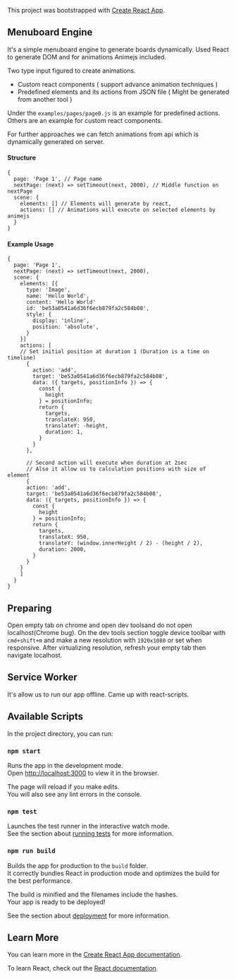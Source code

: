 This project was bootstrapped with [Create React App](https://github.com/facebook/create-react-app).

## Menuboard Engine
It's a simple menuboard engine to generate boards dynamically. Used React to generate DOM and for animations Animejs included.

Two type input figured to create animations.
 - Custom react components ( support advance animation techniques )
 - Predefined elements and its actions from JSON file ( Might be generated from another tool )

Under the `examples/pages/page0.js` is an example for predefined actions. Others are an example for custom react components.

For further approaches we can fetch animations from api which is dynamically generated on server.

#### Structure
```
{
  page: 'Page 1', // Page name
  nextPage: (next) => setTimeout(next, 2000), // Middle function on nextPage
  scene: {
    elements: [] // Elements will generate by react,
    actions: [] // Animations will execute on selected elements by animejs
  } 
}
```

#### Example Usage
```
{
  page: 'Page 1',
  nextPage: (next) => setTimeout(next, 2000), 
  scene: {
    elements: [{
      type: 'Image',
      name: 'Hello World',
      content: 'Hello World'
      id: 'be53a0541a6d36f6ecb879fa2c584b08',
      style: {
        display: 'inline',
        position: 'absolute',
      }
    }]
    actions: [
    // Set initial position at duration 1 (Duration is a time on timeline) 
      {
        action: 'add',
        target: 'be53a0541a6d36f6ecb879fa2c584b08',
        data: ({ targets, positionInfo }) => {
          const {
            height
          } = positionInfo;
          return {
            targets,
            translateX: 950,
            translateY: -height,
            duration: 1,
          }
        }
      },

      // Second action will execute when duration at 2sec
      // Also it allow us to calculation positions with size of element
      {
      action: 'add',
      target: 'be53a0541a6d36f6ecb879fa2c584b08',
      data: ({ targets, positionInfo }) => {
        const {
          height
        } = positionInfo;
        return {
          targets,
          translateX: 950,
          translateY: (window.innerHeight / 2) - (height / 2),
          duration: 2000,
        }
      }
    }
    ]
  } 
}
```

## Preparing 
Open empty tab on chrome and open dev toolsand do not open localhost(Chrome bug). On the dev tools section toggle device toolbar with `cmd+shift+m` and make a new resolution with `1920x1080` or set when responsive. After virtualizing resolution, refresh your empty tab then navigate localhost.

## Service Worker
It's allow us to run our app offline. Came up with react-scripts.

## Available Scripts

In the project directory, you can run:

### `npm start`

Runs the app in the development mode.<br>
Open [http://localhost:3000](http://localhost:3000) to view it in the browser.

The page will reload if you make edits.<br>
You will also see any lint errors in the console.

### `npm test`

Launches the test runner in the interactive watch mode.<br>
See the section about [running tests](https://facebook.github.io/create-react-app/docs/running-tests) for more information.

### `npm run build`

Builds the app for production to the `build` folder.<br>
It correctly bundles React in production mode and optimizes the build for the best performance.

The build is minified and the filenames include the hashes.<br>
Your app is ready to be deployed!

See the section about [deployment](https://facebook.github.io/create-react-app/docs/deployment) for more information.

## Learn More

You can learn more in the [Create React App documentation](https://facebook.github.io/create-react-app/docs/getting-started).

To learn React, check out the [React documentation](https://reactjs.org/).
